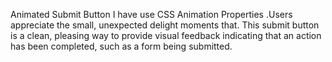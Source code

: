Animated Submit Button
I have use CSS Animation Properties .Users appreciate the small, unexpected delight moments that. This submit button is a clean, pleasing way to provide visual feedback indicating that an action has been completed, such as a form being submitted.